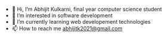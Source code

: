 - 👋 Hi, I’m Abhijit Kulkarni, final year computer science student
- 👀 I’m interested in software development
- 🌱 I’m currently learning web developement technologies
- 📫 How to reach me abhijitk2021@gmail.com


<!---
Invinciblek2003/Invinciblek2003 is a ✨ special ✨ repository because its `README.md` (this file) appears on your GitHub profile.
You can click the Preview link to take a look at your changes.
--->
